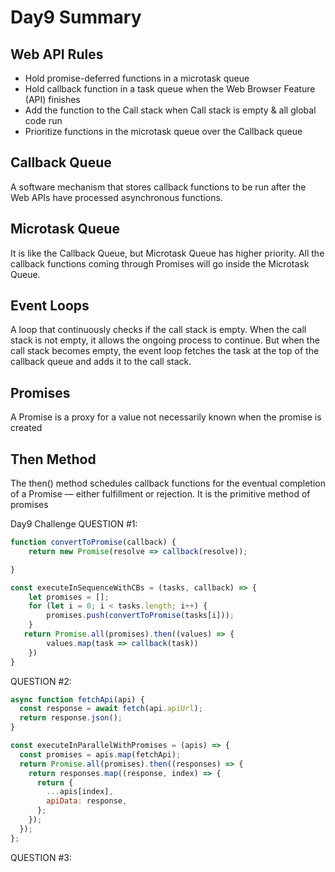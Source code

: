 # Day9 Summary

## Web API Rules
- Hold promise-deferred functions in a microtask queue
- Hold callback function in a task queue when the Web Browser Feature (API) finishes
- Add the function to the Call stack when Call stack is empty & all global code run
- Prioritize functions in the microtask queue over the Callback queue

## Callback Queue
A software mechanism that stores callback functions to be run after the Web APIs have processed asynchronous functions.

## Microtask Queue
It is like the Callback Queue, but Microtask Queue has higher priority. All the callback functions coming through Promises will go inside the Microtask Queue.

## Event Loops
A loop that continuously checks if the call stack is empty. When the call stack is not empty, it allows the ongoing process to continue. But when the call stack becomes empty, the event loop fetches the task at the top of the callback queue and adds it to the call stack.

## Promises
A Promise is a proxy for a value not necessarily known when the promise is created

## Then Method
The then() method schedules callback functions for the eventual completion of a Promise — either fulfillment or rejection. It is the primitive method of promises


Day9 Challenge
QUESTION #1:
```javascript
function convertToPromise(callback) {
    return new Promise(resolve => callback(resolve));

}

const executeInSequenceWithCBs = (tasks, callback) => {
    let promises = [];
    for (let i = 0; i < tasks.length; i++) {
        promises.push(convertToPromise(tasks[i]));
    }
   return Promise.all(promises).then((values) => {
        values.map(task => callback(task))
    })
}

```
QUESTION #2:
```javascript
async function fetchApi(api) {
  const response = await fetch(api.apiUrl);
  return response.json();
}

const executeInParallelWithPromises = (apis) => {
  const promises = apis.map(fetchApi);
  return Promise.all(promises).then((responses) => {
    return responses.map((response, index) => {
      return {
        ...apis[index],
        apiData: response,
      };
    });
  });
};
```
QUESTION #3:
